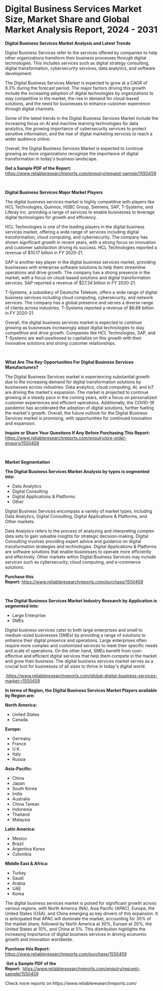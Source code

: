 <p><h1>Digital Business Services Market Size, Market Share and Global Market Analysis Report, 2024 - 2031</h1></p><p><strong>Digital Business Services Market Analysis and Latest Trends</strong></p>
<p><p>Digital Business Services refer to the services offered by companies to help other organizations transform their business processes through digital technologies. This includes services such as digital strategy consulting, digital transformation, cybersecurity services, data analytics, and software development.</p><p>The Digital Business Services Market is expected to grow at a CAGR of 8.3% during the forecast period. The major factors driving this growth include the increasing adoption of digital technologies by organizations to stay competitive in the market, the rise in demand for cloud-based solutions, and the need for businesses to enhance customer experience through digital channels.</p><p>Some of the latest trends in the Digital Business Services Market include the increasing focus on AI and machine learning technologies for data analytics, the growing importance of cybersecurity services to protect sensitive information, and the rise of digital marketing services to reach a wider audience online.</p><p>Overall, the Digital Business Services Market is expected to continue growing as more organizations recognize the importance of digital transformation in today's business landscape.</p></p>
<p><strong>Get a Sample PDF of the Report:&nbsp;</strong> <a href="https://www.reliableresearchreports.com/enquiry/request-sample/1550459">https://www.reliableresearchreports.com/enquiry/request-sample/1550459</a></p>
<p>&nbsp;</p>
<p><strong>Digital Business Services Major Market Players</strong></p>
<p><p>The digital business services market is highly competitive with players like HCL Technologies, Quinnox, HSBC Group, Siemens, SAP, T-Systems, and Liferay Inc. providing a range of services to enable businesses to leverage digital technologies for growth and efficiency.</p><p>HCL Technologies is one of the leading players in the digital business services market, offering a wide range of services including digital transformation, cloud computing, and cybersecurity. The company has shown significant growth in recent years, with a strong focus on innovation and customer satisfaction driving its success. HCL Technologies reported a revenue of $10.17 billion in FY 2020-21.</p><p>SAP is another key player in the digital business services market, providing businesses with enterprise software solutions to help them streamline operations and drive growth. The company has a strong presence in the market, with a focus on cloud-based solutions and digital transformation services. SAP reported a revenue of $27.34 billion in FY 2020-21.</p><p>T-Systems, a subsidiary of Deutsche Telekom, offers a wide range of digital business services including cloud computing, cybersecurity, and network services. The company has a global presence and serves a diverse range of clients across industries. T-Systems reported a revenue of $6.88 billion in FY 2020-21.</p><p>Overall, the digital business services market is expected to continue growing as businesses increasingly adopt digital technologies to stay competitive and drive growth. Companies like HCL Technologies, SAP, and T-Systems are well-positioned to capitalize on this growth with their innovative solutions and strong customer relationships.</p></p>
<p>&nbsp;</p>
<p><strong>What Are The Key Opportunities For Digital Business Services Manufacturers?</strong></p>
<p><p>The Digital Business Services market is experiencing substantial growth due to the increasing demand for digital transformation solutions by businesses across industries. Data analytics, cloud computing, AI, and IoT are driving the market's expansion. The market is projected to continue growing at a steady pace in the coming years, with a focus on personalized customer experiences and efficient operations. Additionally, the COVID-19 pandemic has accelerated the adoption of digital solutions, further fueling the market's growth. Overall, the future outlook for the Digital Business Services market is promising, with opportunities for continued innovation and expansion.</p></p>
<p><strong>Inquire or Share Your Questions If Any Before Purchasing This Report:</strong> <a href="https://www.reliableresearchreports.com/enquiry/pre-order-enquiry/1550459">https://www.reliableresearchreports.com/enquiry/pre-order-enquiry/1550459</a></p>
<p>&nbsp;</p>
<p><strong>Market Segmentation</strong></p>
<p><strong>The Digital Business Services Market Analysis by types is segmented into:</strong></p>
<p><ul><li>Data Analytics</li><li>Digital Consulting</li><li>Digital Applications & Platforms</li><li>Other</li></ul></p>
<p><p>Digital Business Services encompass a variety of market types, including Data Analytics, Digital Consulting, Digital Applications & Platforms, and Other markets. </p><p>Data Analytics refers to the process of analyzing and interpreting complex data sets to gain valuable insights for strategic decision-making. Digital Consulting involves providing expert advice and guidance on digital transformation strategies and technologies. Digital Applications & Platforms are software solutions that enable businesses to operate more efficiently and effectively. Other markets within Digital Business Services may include services such as cybersecurity, cloud computing, and e-commerce solutions.</p></p>
<p><strong>Purchase this Report:&nbsp;</strong><a href="https://www.reliableresearchreports.com/purchase/1550459">https://www.reliableresearchreports.com/purchase/1550459</a></p>
<p>&nbsp;</p>
<p><strong>The Digital Business Services Market Industry Research by Application is segmented into:</strong></p>
<p><ul><li>Large Enterprise</li><li>SMEs</li></ul></p>
<p><p>Digital business services cater to both large enterprises and small to medium-sized businesses (SMEs) by providing a range of solutions to enhance their digital presence and operations. Large enterprises often require more complex and customized services to meet their specific needs and scale of operations. On the other hand, SMEs benefit from cost-effective and efficient digital services that help them compete in the market and grow their business. The digital business services market serves as a crucial tool for businesses of all sizes to thrive in today's digital world.</p></p>
<p><a href="https://www.reliableresearchreports.com/global-digital-business-services-market-r1550459">&nbsp;https://www.reliableresearchreports.com/global-digital-business-services-market-r1550459</a></p>
<p><strong>In terms of Region, the Digital Business Services Market Players available by Region are:</strong></p>
<p>
    <p> <strong> North America: </strong>
        <ul>
            <li>United States</li>
            <li>Canada</li>
        </ul>
        </p> 
    <p> <strong> Europe: </strong>
        <ul>
            <li>Germany</li>
            <li>France</li>
            <li>U.K.</li>
            <li>Italy</li>
            <li>Russia</li>
        </ul>
        </p> 
    <p> <strong> Asia-Pacific: </strong>
        <ul>
            <li>China</li>
            <li>Japan</li>
            <li>South Korea</li>
            <li>India</li>
            <li>Australia</li>
            <li>China Taiwan</li>
            <li>Indonesia</li>
            <li>Thailand</li>
            <li>Malaysia</li>
        </ul>
        </p> 
    <p> <strong> Latin America: </strong>
        <ul>
            <li>Mexico</li>
            <li>Brazil</li>
            <li>Argentina Korea</li>
            <li>Colombia</li>
        </ul>
        </p> 
    <p> <strong> Middle East & Africa: </strong>
        <ul>
            <li>Turkey</li>
            <li>Saudi</li>
            <li>Arabia</li>
            <li>UAE</li>
            <li>Korea</li>
        </ul>
    </p>
    </p>
<p><p>The digital business services market is poised for significant growth across various regions, with North America (NA), Asia Pacific (APAC), Europe, the United States (USA), and China emerging as key drivers of this expansion. It is anticipated that APAC will dominate the market, accounting for 35% of the market share, followed by North America at 30%, Europe at 20%, the United States at 10%, and China at 5%. This distribution highlights the increasing importance of digital business services in driving economic growth and innovation worldwide.</p></p>
<p><strong>Purchase this Report: </strong><a href="https://www.reliableresearchreports.com/purchase/1550459">https://www.reliableresearchreports.com/purchase/1550459</a></p>
<p>&nbsp;<strong>Get a Sample PDF of the Report:&nbsp;&nbsp;</strong><a href="https://www.reliableresearchreports.com/enquiry/request-sample/1550459">https://www.reliableresearchreports.com/enquiry/request-sample/1550459</a></p>
<p><strong></strong></p>
<p>Check more reports on https://www.reliableresearchreports.com/</p>
